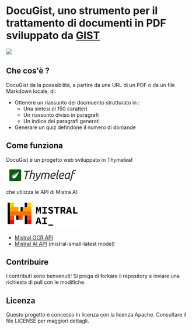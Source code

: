 # DocuGist, uno strumento per il trattamento di documenti in PDF sviluppato da [GIST](https://github.com/gvincenzi/gist)

<img src="gist.png" width="200">

## Che cos'è ?

DocuGist da la poassibilità, a partire da une URL di un PDF o da un file Markdown locale, di:
* Ottenere un riassunto del docmuento strutturato in :
    * Una sintesi di 150 caratteri
    * Un riassunto diviso in paragrafi
    * Un indice dei paragrafi generati
* Generare un quiz defindone il numero di domande

## Come funziona

DocuGist è un progetto web sviluppato in Thymeleaf 

<img src="thymeleaf.png" width="200">

che utilizza le API di Mistra AI:

<img src="mistral.png" width="200">

* [Mistral OCR API](https://mistral.ai/fr/news/mistral-ocr)
* [Mistral AI API](https://docs.mistral.ai/api/) (mistral-small-latest model)

## Contribuire
I contributi sono benvenuti! Si prega di forkare il repository e inviare una richiesta di pull con le modifiche.

## Licenza
Questo progetto è concesso in licenza con la licenza Apache. Consultare il file LICENSE per maggiori dettagli.

